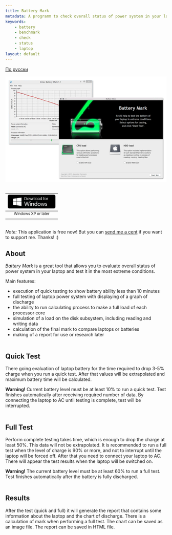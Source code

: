 ```yaml
---
title: Battery Mark
metadata: A programm to check overall status of power system in your laptop
keywords:
    - battery
    - benchmark
    - check
    - status
    - laptop
layout: default
---
```

[По русски](/bmark/ru)  

<center><img src="/images/bmark/screen.png" style="max-width:100%" /></center><br />

<div style="text-align:right">
    <table style="display:inline-block">
        <thead>
            <tr>
                <th style="text-align:center"><a target="_blank" href="/files/bmark/bmark-1.1.int.win32.zip"><img src="/images/buttons/windows_en.png" alt="Download for Windows" title="Download for Windows"></a></th>
                <!-- <th></th>
                <th style="text-align:center"><a target="_blank" href="https://itunes.apple.com/us/app/battery-mark/id1022826698"><img src="/images/buttons/appstore_en.png" alt="Download for Mac" title="Download for Mac"></a></th> -->
            </tr>
        </thead>
        <tbody>
            <tr>
                <td style="text-align:center"><sup>Windows XP or later</sup></td>
                <!-- <td>&nbsp;&nbsp;&nbsp;&nbsp;&nbsp;</td>
                <td style="text-align:center"><sup>OS X 10.7 or later</sup></td> -->
            </tr>
        </tbody>
    </table>
</div>

_Note:_ This application is free now! But you can [send me a cent](https://www.paypal.me/chermenin) if you want to support me. Thanks! :)

About
-----

*Battery Mark* is a great tool that allows you to evaluate overall status of power system in your laptop and test it in the most extreme conditions.

Main features:
- execution of quick testing to show battery ability less than 10 minutes
- full testing of laptop power system with displaying of a graph of discharge
- the ability to run calculating process to make a full load of each processor core
- simulation of a load on the disk subsystem, including reading and writing data
- calculation of the final mark to compare laptops or batteries
- making of a report for use or research later
<br /><br />

Quick Test
----------

There going evaluation of laptop battery for the time required to drop 3-5% charge
when you run a quick test. After that values will be extrapolated and maximum battery
time will be calculated.

**Warning!** Current battery level must be at least 10% to run a quick test.
Test finishes automatically after receiving required number of data. By connecting
the laptop to AC until testing is complete, test will be interrupted.
<br /><br />

Full Test
---------

Perform complete testing takes time, which is enough to drop the charge at least 50%.
This data will not be extrapolated. It is recommended to run a full test when the
level of charge is 90% or more, and not to interrupt until the laptop will be forced
off. After that you need to connect your laptop to AC. There will appear the test
results when the laptop will be switched on.

**Warning!** The current battery level must be at least 60% to run a full test.
Test finishes automatically after the battery is fully discharged.
<br /><br />

Results
-------

After the test (quick and full) it will generate the report that contains some
information about the laptop and the chart of discharge. There is a calculation of
mark when performing a full test. The chart can be saved as an image file. The report
can be saved in HTML file.